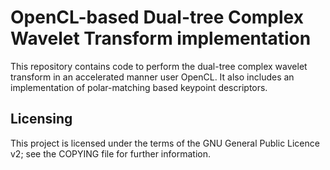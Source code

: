 # OpenCL-based Dual-tree Complex Wavelet Transform implementation

This repository contains code to perform the dual-tree complex wavelet
transform in an accelerated manner user OpenCL. It also includes an
implementation of polar-matching based keypoint descriptors.

## Licensing 

This project is licensed under the terms of the GNU General Public Licence v2;
see the COPYING file for further information.
